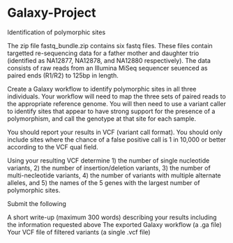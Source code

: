 # Galaxy-Project
Identification of polymorphic sites

The zip file fastq_bundle.zip contains six fastq files. These files contain targetted re-sequencing data for a father mother and daughter trio (identified as NA12877, NA12878, and NA12880 respectively). The data consists of raw reads from an Illumina MiSeq sequencer seuenced as paired ends (R1/R2) to 125bp in length.

Create a Galaxy workflow to identify polymorphic sites in all three individuals. Your workflow will need to map the three sets of paired reads to the appropriate reference genome. You will then need to use a variant caller to identify sites that appear to have strong support for the presence of a polymorphism, and call the genotype at that site for each sample.

You should report your results in VCF (variant call format). You should only include sites where the chance of a false positive call is 1 in 10,000 or better according to the VCF qual field.

Using your resulting VCF determine 1) the number of single nucleotide variants, 2) the number of insertion/deletion variants, 3) the number of multi-necleotide variants, 4) the number of variants with multiple alternate alleles, and 5) the names of the 5 genes with the largest number of polymorphic sites.

Submit the following

A short write-up (maximum 300 words) describing your results including the information requested above
The exported Galaxy workflow (a .ga file)
Your VCF file of filtered variants (a single .vcf file)

